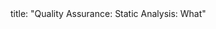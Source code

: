 <frontmatter>
title: "Quality Assurance: Static Analysis: What"
</frontmatter>

<include src="index-body.md" boilerplate />

